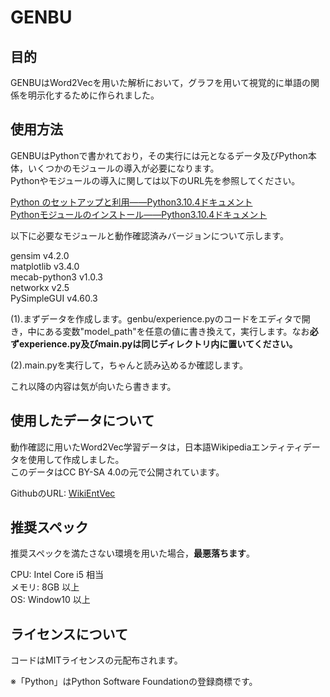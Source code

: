 # GENBU
## 目的
GENBUはWord2Vecを用いた解析において，グラフを用いて視覚的に単語の関係を明示化するために作られました。

## 使用方法
GENBUはPythonで書かれており，その実行には元となるデータ及びPython本体，いくつかのモジュールの導入が必要になります。  
Pythonやモジュールの導入に関しては以下のURL先を参照してください。  

[Python のセットアップと利用――Python3.10.4ドキュメント](https://docs.python.org/ja/3/using/index.html)  
[Pythonモジュールのインストール――Python3.10.4ドキュメント](https://docs.python.org/ja/3/installing/index.html)  

以下に必要なモジュールと動作確認済みバージョンについて示します。
 
 
gensim v4.2.0  
matplotlib v3.4.0  
mecab-python3 v1.0.3  
networkx v2.5  
PySimpleGUI v4.60.3  

(1).まずデータを作成します。genbu/experience.pyのコードをエディタで開き，中にある変数"model_path"を任意の値に書き換えて，実行します。なお**必ずexperience.py及びmain.pyは同じディレクトリ内に置いてください。**

(2).main.pyを実行して，ちゃんと読み込めるか確認します。

これ以降の内容は気が向いたら書きます。

## 使用したデータについて
動作確認に用いたWord2Vec学習データは，日本語Wikipediaエンティティデータを使用して作成しました。  
このデータはCC BY-SA 4.0の元で公開されています。

GithubのURL: [WikiEntVec](https://github.com/singletongue/WikiEntVec)

## 推奨スペック
推奨スペックを満たさない環境を用いた場合，**最悪落ちます**。  

CPU: Intel Core i5 相当  
メモリ: 8GB 以上  
OS: Window10 以上

## ライセンスについて
コードはMITライセンスの元配布されます。


※「Python」はPython Software Foundationの登録商標です。
